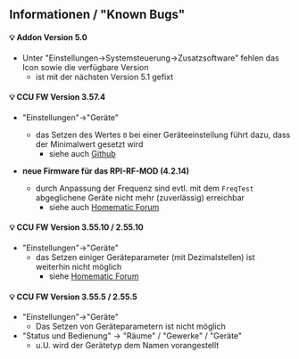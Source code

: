 ## Informationen / "Known Bugs"

#### 💡 Addon Version 5.0
- Unter "Einstellungen->Systemsteuerung->Zusatzsoftware" fehlen das Icon sowie die verfügbare Version
  - ist mit der nächsten Version 5.1 gefixt


#### 💡 CCU FW Version 3.57.4 
- "Einstellungen"->"Geräte"
  - das Setzen des Wertes `0` bei einer Geräteeinstellung führt dazu, dass der Minimalwert gesetzt wird
    - siehe auch [Github](https://github.com/jens-maus/RaspberryMatic/issues/1058#issuecomment-791913360)

- **neue Firmware für das RPI-RF-MOD (4.2.14)**
  - durch Anpassung der Frequenz sind evtl. mit dem `FreqTest` abgeglichene Geräte nicht mehr (zuverlässig) erreichbar
    - siehe auch [Homematic Forum](https://homematic-forum.de/forum/viewtopic.php?f=76&t=63125&p=648643#p648640)

#### 💡 CCU FW Version 3.55.10 / 2.55.10
- "Einstellungen"->"Geräte"
  - das Setzen einiger Geräteparameter (mit Dezimalstellen) ist weiterhin nicht möglich
    - siehe [Homematic Forum](https://homematic-forum.de/forum/viewtopic.php?p=638789#p638780)
  
#### 💡 CCU FW Version 3.55.5 / 2.55.5
- "Einstellungen"->"Geräte"
  - Das Setzen von Geräteparametern ist nicht möglich
- "Status und Bedienung" -> "Räume" / "Gewerke" / "Geräte"
  - u.U. wird der Gerätetyp dem Namen vorangestellt
